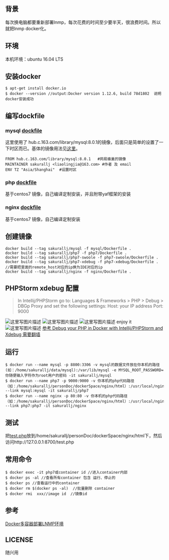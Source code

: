 ## 背景
每次换电脑都要重新部署lnmp，每次花费的时间至少要半天，很浪费时间。所以就把lnmp docker化。
## 环境
本机环境：ubuntu 16.04 LTS
## 安装docker

``` shell
$ apt-get install docker.io
$ docker --version //output:Docker version 1.12.6, build 78d1802  说明docker安装成功
```
## 编写dockfile
### mysql [dockfile](https://github.com/sakurallj/docker-lnmp/blob/master/lnmp/mysql/Dockerfile)
这里使用了 hub.c.163.com/library/mysql:8.0.1的镜像，后面只是简单的设置了一下时区而已。基体的镜像用法见[这里](https://c.163.com/hub#/m/repository/?repoId=2955)。
```
FROM hub.c.163.com/library/mysql:8.0.1   #网易蜂巢的镜像
MAINTAINER sakurallj <liaolingjia@163.com> #作者 及 email
ENV TZ "Asia/Shanghai"  #设置时区
```
### php [dockfile](https://github.com/sakurallj/docker-lnmp/blob/master/lnmp/php7/Dockerfile)

基于centos7 镜像，自己编译定制安装，并且附带yaf框架的安装
### nginx [dockfile](https://github.com/sakurallj/docker-lnmp/blob/master/lnmp/nginx/Dockerfile)
基于centos7 镜像，自己编译定制安装 

## 创建镜像

``` shell
docker build --tag sakurallj/mysql -f mysql/Dockerfile .
docker build --tag sakurallj/php7 -f php7/Dockerfile .
docker build --tag sakurallj/php7-swoole -f php7-swoole/Dockerfile .
docker build --tag sakurallj/php7-xdebug -f php7-xdebug/Dockerfile . //需要把里面的remote_host对应的ip换为IDE对应的ip
docker build --tag sakurallj/nginx -f nginx/Dockerfile .
```
## PHPStorm xdebug 配置
> In Intellij/PHPStorm go to: Languages & Frameworks > PHP > Debug > DBGp Proxy and set the following settings:
> Host: your IP address
> Port: 9000

![这里写图片描述](https://github.com/sakurallj/docker-lnmp/blob/master/images/1506582725591.jpg)
![这里写图片描述](https://github.com/sakurallj/docker-lnmp/blob/master/images/1506582813543.jpg)
![这里写图片描述](https://github.com/sakurallj/docker-lnmp/blob/master/images/1506582842657.jpg)
enjoy it
![这里写图片描述](https://github.com/sakurallj/docker-lnmp/blob/master/images/1506582873299.jpg)
[参考 Debug your PHP in Docker with Intellij/PHPStorm and Xdebug 需要翻墙](https://gist.github.com/chadrien/c90927ec2d160ffea9c4)
## 运行
``` shell
$ docker run --name mysql -p 8800:3306 -v mysql的数据文件放在你本机的路径(如：/home/sakurallj/data/mysql):/var/lib/mysql -e MYSQL_ROOT_PASSWORD=你随便输入字符作为root用户的密码 -it sakurallj/mysql
$ docker run --name php7 -p 9000:9000 -v 你本机的php代码路径（如：/home/sakurallj/personDoc/dockerSpace/nginx/html）:/usr/local/nginx/html --link mysql:mysql -it sakurallj/php7
$ docker run --name nginx -p 80:80 -v 你本机的php代码路径（如：/home/sakurallj/personDoc/dockerSpace/nginx/html）:/usr/local/nginx/html --link php7:php7 -it sakurallj/nginx
```

## 测试
把[test.php](https://github.com/sakurallj/docker-lnmp/blob/master/lnmp/php7/test.php)放到/home/sakurallj/personDoc/dockerSpace/nginx/html下，然后访问http://127.0.0.1:8700/test.php


## 常用命令

```
$ docker exec -it php7或container id //进入container内部
$ docker ps -al //查看所有container 包含 运行、停止的
$ docker ps //查看运行中的container
$ docker rm $(docker ps -al)  //批量删除 container
$ docker rmi  xxx//image id  //镜像id

```
## 参考
[Docker多容器部署LNMP环境](http://www.jianshu.com/p/fcd0e542a6b2)

## LICENSE
随兴用
